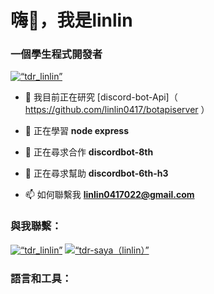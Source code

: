 <h1 align=“center”>嗨👋，我是linlin</h1>
<h3 align=“center”>一個學生程式開發者</h3>

<p align=“left”> <a href=“https://twitter.com/tdr_linlin” target=“blank”><img src=“https://img.shields.io/twitter/follow/tdr_linlin?logo=twitter&style=for-the-badge” alt=“tdr_linlin” /></a> </p>

- 🔭 我目前正在研究 [discord-bot-Api]（ https://github.com/linlin0417/botapiserver ）

- 🌱 正在學習 **node express**

- 👯 正在尋求合作 **discordbot-8th**

- 🤝 正在尋求幫助 **discordbot-6th-h3**

- 📫 如何聯繫我 **linlin0417022@gmail.com**

<h3 align=“left”>與我聯繫：</h3>
<p align=“left”>
<a href=“https://twitter.com/tdr_linlin” target=“blank”><img align=“center” src=“https://raw.githubusercontent.com/rahuldkjain/github-profile-readme-generator/master/src/images/icons/Social/twitter.svg” alt=“tdr_linlin” 高度=“30” 寬度=“40” /></a>
<a href=“https：//fb.com/tdr-saya（linlin）” target=“空白”><img align=“center” src=“https://raw.githubusercontent.com/rahuldkjain/github-profile-readme-generator/master/src/images/icons/Social/facebook.svg” alt=“tdr-saya（linlin）” 高度=“30” 寬度=“40” /></a>
</p>

<h3 align=“left”>語言和工具：</h3>
<p align=“left”> <a href=“https://developer.android.com” target=“_blank” rel=“noreferrer”> </a> 
  <a href=“https://canvasjs.com” target=“_blank” rel=“noreferrer”>  </a>
  <a href=“https://www.docker.com/” target=“_blank” rel=“noreferrer”>  </a>
  <a href=“https://cloud.google.com” target=“_blank” rel=“noreferrer”> </a>
  <a href=“https://git-scm.com/” target=“_blank” rel=“noreferrer”>  </a> 
  <a href=“https://hive.apache.org/” target=“_blank” rel=“noreferrer”>  </a> 
  <a href=“https://www.linux.org/” target=“_blank” rel=“noreferrer”>  </a>
  <a href=“https://www.mongodb.com/” target=“_blank” rel=“noreferrer”>  </a> 
  <a href=“https://nodejs.org” target=“_blank” rel=“noreferrer”>  </a>
  <a href=“https://unity.com/” target=“_blank” rel=“noreferrer”>  </a> 
  <a href=“https://vuejs.org/” target=“_blank” rel=“noreferrer”>  </a>
  </p>

